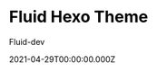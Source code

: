 ---
title: Fluid Hexo Theme
github: https://github.com/fluid-dev/hexo-theme-fluid
demo: https://hexo.fluid-dev.com/
license: MIT
author: Fluid-dev
author_link: ''
author_twitter: ''
date: 2021-04-29T00:00:00.000Z
ssg:
  - Hexo
cms: null
css: null
category: null
description: An elegant Material-Design theme for Hexo.
draft: false
publish_date: '2018-10-14T15:26:24Z'
update_date: '2022-12-13T13:12:48Z'
github_star: 5456
github_fork: 1019
---